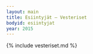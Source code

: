 ```yaml
---
layout: main
title: Esiintyjät – Vesteriset
bodyid: esiintyjat
year: 2015
---
```

{% include vesteriset.md %}